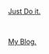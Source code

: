 <a href="https://junxio.vercel.app/" target="_blank">Just Do it.</a>

<br>

<a href="https://blog-rss.vercel.app/" target="_blank">My Blog.</a>
